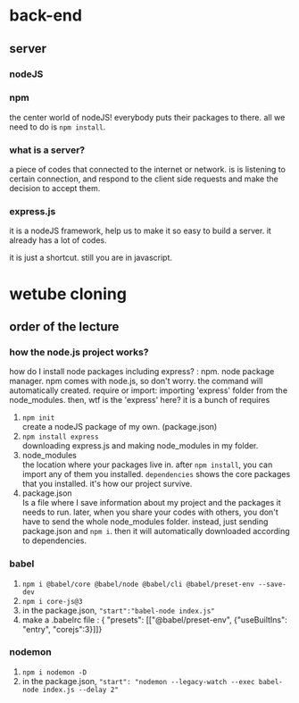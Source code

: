 <link href="mdstyle.css" rel="stylesheet"></link>

# back-end

## server
### nodeJS

### npm
the center world of nodeJS! everybody puts their packages to there. all we need to do is `npm install`. 

### what is a server?
a piece of codes that connected to the internet or network. is is listening to certain connection, and respond to the client side requests and make the decision to accept them. 

### express.js
it is a nodeJS framework, help us to make it so easy to build a server. it already has a lot of codes. 

it is just a shortcut. still you are in javascript.

# wetube cloning
## order of the lecture
### how the node.js project works?

how do I install node packages including express? : npm. node package manager. npm comes with node.js, so don't worry. the command will automatically created.
require or import: importing 'express' folder from the node_modules. then, wtf is the 'express' here? it is a bunch of requires

1. `npm init` <br>create a nodeJS package of my own. (package.json)
2. `npm install express` <br> downloading express.js and  making node_modules in my folder. 
3. node_modules <br> the location where your packages live in. after `npm install`, you can import any of them you installed. `dependencies` shows the core packages that you installed. it's how our project survive.
4. package.json <br> Is a file where I save information about my project and the packages it needs to run. later, when you share your codes with others, you don't have to send the whole node_modules folder. instead, just sending package.json and `npm i`. then it will automatically downloaded according to dependencies.


### babel
1. `npm i @babel/core @babel/node @babel/cli @babel/preset-env --save-dev`
2. `npm i core-js@3`
3. in the package.json, `"start":"babel-node index.js"`
4. make a .babelrc file :  {
"presets": [["@babel/preset-env",
{"useBuiltIns": "entry",
"corejs":3}]]}

### nodemon
1. `npm i nodemon -D`
2. in the package.json, `"start": "nodemon --legacy-watch --exec babel-node index.js --delay 2"`